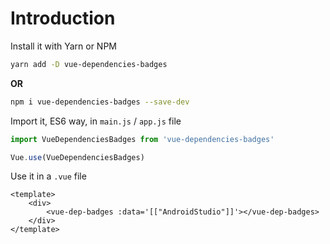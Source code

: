 # Introduction

Install it with Yarn or NPM

```bash
yarn add -D vue-dependencies-badges
```

**OR**

```bash
npm i vue-dependencies-badges --save-dev
```

Import it, ES6 way, in `main.js` / `app.js` file

```js
import VueDependenciesBadges from 'vue-dependencies-badges'

Vue.use(VueDependenciesBadges)
```

Use it in a `.vue` file

```vue
<template>
    <div>
        <vue-dep-badges :data='[["AndroidStudio"]]'></vue-dep-badges>
    </div>
</template>
```
